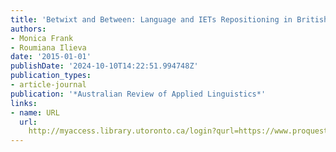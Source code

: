 ```yaml
---
title: 'Betwixt and Between: Language and IETs Repositioning in British Columbia'
authors:
- Monica Frank
- Roumiana Ilieva
date: '2015-01-01'
publishDate: '2024-10-10T14:22:51.994748Z'
publication_types:
- article-journal
publication: '*Australian Review of Applied Linguistics*'
links:
- name: URL
  url: 
    http://myaccess.library.utoronto.ca/login?qurl=https://www.proquest.com/docview/1871591760?accountid=14771&bdid=38382&_bd=9jgDULtxBekyMFGIN0LV7Y3cPrM%3D
---
```

